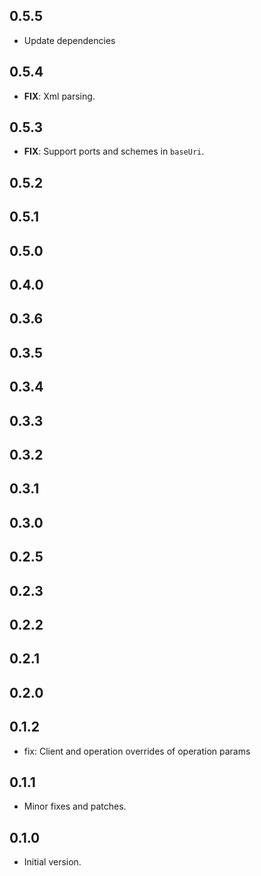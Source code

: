 ## 0.5.5

- Update dependencies

## 0.5.4

 - **FIX**: Xml parsing.

## 0.5.3

 - **FIX**: Support ports and schemes in `baseUri`.

## 0.5.2

## 0.5.1

## 0.5.0

## 0.4.0

## 0.3.6

## 0.3.5

## 0.3.4

## 0.3.3

## 0.3.2

## 0.3.1

## 0.3.0

## 0.2.5

## 0.2.3

## 0.2.2

## 0.2.1

## 0.2.0

## 0.1.2

- fix: Client and operation overrides of operation params

## 0.1.1

- Minor fixes and patches.

## 0.1.0

- Initial version.
